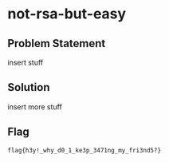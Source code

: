 # not-rsa-but-easy
## Problem Statement
insert stuff

## Solution
insert more stuff

## Flag 
`flag{h3y!_why_d0_1_ke3p_3471ng_my_fri3nd5?}`
